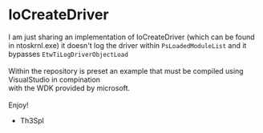 # IoCreateDriver

I am just sharing an implementation of IoCreateDriver (which can be found in ntoskrnl.exe)
it doesn't log the driver within `PsLoadedModuleList` and it bypasses `EtwTiLogDriverObjectLoad`
<br />
<br />
Within the repository is preset an example that must be compiled using VisualStudio in compination
<br />
with the WDK provided by microsoft.
<br />
<br />
Enjoy!

- Th3Spl
